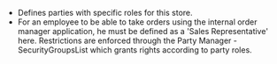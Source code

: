 - Defines parties with specific roles for this store.
- For an employee to be able to take orders using the internal order manager application, he must be defined as a 'Sales Representative' here.
  Restrictions are enforced through the Party Manager - SecurityGroupsList which grants rights according to party roles.